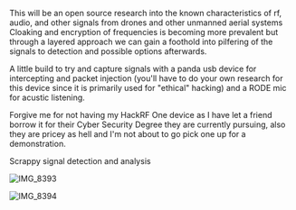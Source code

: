 This will be an open source research into the known characteristics of rf, audio, and other signals from drones and other unmanned aerial systems
Cloaking and encryption of frequencies is becoming more prevalent but through a layered approach we can gain a foothold into pilfering of the signals to detection and possible options afterwards. 


A little build to try and capture signals with a panda usb device for intercepting and packet injection (you'll have to do your own research for this device since it is primarily used for "ethical" hacking) and a RODE mic for acustic listening. 

Forgive me for not having my HackRF One device as I have let a friend borrow it for their Cyber Security Degree they are currently pursuing, also they are pricey as hell and I'm not about to go pick one up for a demonstration.

Scrappy signal detection and analysis 

![IMG_8393](https://github.com/TreadSoftly/Projects/assets/121847455/2af08860-dd30-4bd8-9ff3-336d3ca6f777)

![IMG_8394](https://github.com/TreadSoftly/Projects/assets/121847455/4e095588-acc6-4d20-b689-3c0b8139f967)
